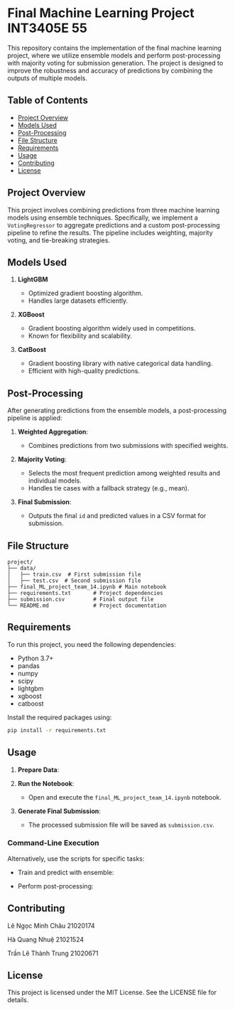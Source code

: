 # Final Machine Learning Project INT3405E 55

This repository contains the implementation of the final machine learning project, where we utilize ensemble models and perform post-processing with majority voting for submission generation. The project is designed to improve the robustness and accuracy of predictions by combining the outputs of multiple models.

## Table of Contents
- [Project Overview](#project-overview)
- [Models Used](#models-used)
- [Post-Processing](#post-processing)
- [File Structure](#file-structure)
- [Requirements](#requirements)
- [Usage](#usage)
- [Contributing](#contributing)
- [License](#license)

## Project Overview

This project involves combining predictions from three machine learning models using ensemble techniques. Specifically, we implement a `VotingRegressor` to aggregate predictions and a custom post-processing pipeline to refine the results. The pipeline includes weighting, majority voting, and tie-breaking strategies.

## Models Used

1. **LightGBM**
   - Optimized gradient boosting algorithm.
   - Handles large datasets efficiently.

2. **XGBoost**
   - Gradient boosting algorithm widely used in competitions.
   - Known for flexibility and scalability.

3. **CatBoost**
   - Gradient boosting library with native categorical data handling.
   - Efficient with high-quality predictions.

## Post-Processing

After generating predictions from the ensemble models, a post-processing pipeline is applied:

1. **Weighted Aggregation**:
   - Combines predictions from two submissions with specified weights.

2. **Majority Voting**:
   - Selects the most frequent prediction among weighted results and individual models.
   - Handles tie cases with a fallback strategy (e.g., mean).

3. **Final Submission**:
   - Outputs the final `id` and predicted values in a CSV format for submission.

## File Structure

```
project/
├── data/
│   ├── train.csv  # First submission file
│   ├── test.csv  # Second submission file
├── final_ML_project_team_14.ipynb # Main notebook
├── requirements.txt       # Project dependencies
├── submission.csv         # Final output file
└── README.md              # Project documentation
```

## Requirements

To run this project, you need the following dependencies:

- Python 3.7+
- pandas
- numpy
- scipy
- lightgbm
- xgboost
- catboost

Install the required packages using:

```bash
pip install -r requirements.txt
```

## Usage

1. **Prepare Data**:

2. **Run the Notebook**:
   - Open and execute the `final_ML_project_team_14.ipynb` notebook.

3. **Generate Final Submission**:
   - The processed submission file will be saved as `submission.csv`.

### Command-Line Execution

Alternatively, use the scripts for specific tasks:

- Train and predict with ensemble:

- Perform post-processing:

## Contributing

Lê Ngọc Minh Châu	21020174

Hà Quang Nhuệ	21021524

Trần Lê Thành Trung	21020671

## License

This project is licensed under the MIT License. See the LICENSE file for details.


